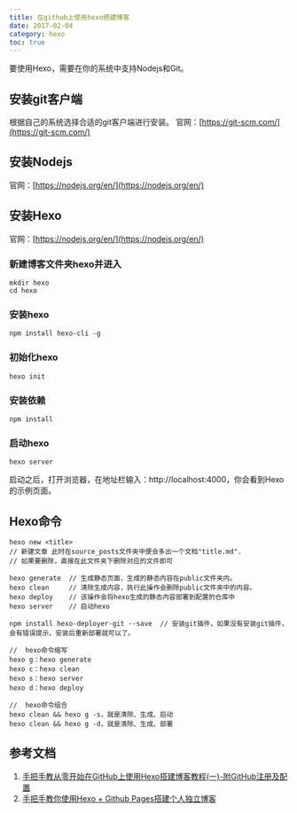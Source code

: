 ```yaml
---
title: 在github上使用hexo搭建博客
date: 2017-02-04
category: hexo
toc: true
---
```


要使用Hexo，需要在你的系统中支持Nodejs和Git。


## 安装git客户端

根据自己的系统选择合适的git客户端进行安装。
官网：[https://git-scm.com/](https://git-scm.com/)

## 安装Nodejs
官网：[https://nodejs.org/en/](https://nodejs.org/en/)

## 安装Hexo
官网：[https://nodejs.org/en/](https://nodejs.org/en/)

### 新建博客文件夹hexo并进入

```
mkdir hexo
cd hexo
```

### 安装hexo

```
npm install hexo-cli -g
```

### 初始化hexo

```
hexo init
```

### 安装依赖

```
npm install
```

### 启动hexo

```
hexo server
```

启动之后，打开浏览器，在地址栏输入：http://localhost:4000，你会看到Hexo的示例页面。

## Hexo命令

```
hexo new <title>
// 新建文章 此时在source_posts文件夹中便会多出一个文档"title.md".
// 如果要删除，直接在此文件夹下删除对应的文件即可

hexo generate  // 生成静态页面，生成的静态内容在public文件夹内。
hexo clean     // 清除生成内容，执行此操作会删除public文件夹中的内容。 
hexo deploy    // 该操作会将hexo生成的静态内容部署到配置的仓库中
hexo server    // 启动hexo

npm install hexo-deployer-git --save  // 安装git插件，如果没有安装git插件，会有错误提示，安装后重新部署就可以了。

//  hexo命令缩写
hexo g：hexo generate
hexo c：hexo clean
hexo s：hexo server
hexo d：hexo deploy

//  hexo命令组合
hexo clean && hexo g -s，就是清除、生成、启动
hexo clean && hexo g -d，就是清除、生成、部署
```

## 参考文档

1. [手把手教从零开始在GitHub上使用Hexo搭建博客教程(一)-附GitHub注册及配置](http://www.jianshu.com/p/f4cc5866946b)
2. [手把手教你使用Hexo + Github Pages搭建个人独立博客](http://jiji262.github.io/2016/04/15/2016-04-15-hexo-github-pages-blog/)


